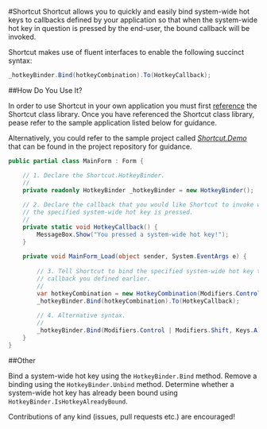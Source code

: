 #Shortcut
Shortcut allows you to quickly and easily bind system-wide hot keys to callbacks defined by your application so that when the system-wide hot key in question is pressed by the end-user, the bound callback will be invoked. 

Shortcut makes use of fluent interfaces to enable the following succinct syntax:

```c#
_hotkeyBinder.Bind(hotkeyCombination).To(HotkeyCallback);
```

##How Do You Use It?


In order to use Shortcut in your own application you must first [reference](http://msdn.microsoft.com/en-us/library/wkze6zky.aspx) the Shortcut class library. Once you have referenced the Shortcut class library, pease refer to the sample application listed below for guidance.

Alternatively, you could refer to the sample project called *[Shortcut.Demo](https://github.com/ByteBlast/Shortcut/blob/master/src/Shortcut.Demo/Forms/MainForm.cs)* that can be found in the project repository for guidance.

```c#
public partial class MainForm : Form {

    // 1. Declare the Shortcut.HotkeyBinder.
    //
    private readonly HotkeyBinder _hotkeyBinder = new HotkeyBinder();
    
    // 2. Declare the callback that you would like Shortcut to invoke when 
    // the specified system-wide hot key is pressed.
    //
    private static void HotkeyCallback() {
        MessageBox.Show("You pressed a system-wide hot key!");
    }
    
    private void MainForm_Load(object sender, System.EventArgs e) {
    
        // 3. Tell Shortcut to bind the specified system-wide hot key to the
        // callback you defined earlier. 
        //
        var hotkeyCombination = new HotkeyCombination(Modifiers.Control, Keys.F);
        _hotkeyBinder.Bind(hotkeyCombination).To(HotkeyCallback);
    
        // 4. Alternative syntax.
        //
        _hotkeyBinder.Bind(Modifiers.Control | Modifiers.Shift, Keys.A).To(HotkeyCallback);    
    }
}
```

##Other

Bind a system-wide hot key using the `HotkeyBinder.Bind` method. 
Remove a binding using the `HotkeyBinder.Unbind` method. 
Determine whether a system-wide hot key has already been bound using `HotkeyBinder.IsHotkeyAlreadyBound`.

Contributions of any kind (issues, pull requests etc.) are encouraged!
